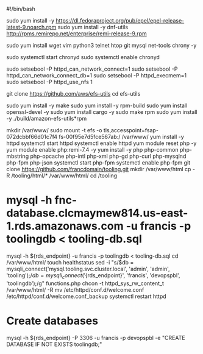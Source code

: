#!/bin/bash

sudo yum install -y https://dl.fedoraproject.org/pub/epel/epel-release-latest-9.noarch.rpm
sudo yum install -y dnf-utils http://rpms.remirepo.net/enterprise/remi-release-9.rpm

sudo yum install wget vim python3 telnet htop git mysql net-tools chrony -y

sudo systemctl start chronyd
sudo systemctl enable chronyd

sudo setsebool -P httpd_can_network_connect=1
sudo setsebool -P httpd_can_network_connect_db=1
sudo setsebool -P httpd_execmem=1
sudo setsebool -P httpd_use_nfs 1

git clone https://github.com/aws/efs-utils
cd efs-utils

sudo yum install -y make
sudo yum install -y rpm-build
sudo yum install openssl-devel -y
sudo yum install cargo -y
sudo make rpm
sudo yum install -y  ./build/amazon-efs-utils*rpm

mkdir /var/www/
sudo mount -t efs -o tls,accesspoint=fsap-072dcbbf66d01c7f4 fs-00f95e7d5fce567ab:/ /var/www/
yum install -y httpd
systemctl start httpd
systemctl enable httpd
yum module reset php -y
yum module enable php:remi-7.4 -y
yum install -y php php-common php-mbstring php-opcache php-intl php-xml php-gd php-curl php-mysqlnd php-fpm php-json
systemctl start php-fpm
systemctl enable php-fpm
git clone https://github.com/francdomain/tooling.git
mkdir /var/www/html
cp -R /tooling/html/*  /var/www/html/
cd /tooling
# mysql -h fnc-database.clcmaymew814.us-east-1.rds.amazonaws.com -u francis -p toolingdb < tooling-db.sql
mysql -h ${rds_endpoint} -u francis -p toolingdb < tooling-db.sql
cd /var/www/html/
touch healthstatus
sed -i "s/$db = mysqli_connect('mysql.tooling.svc.cluster.local', 'admin', 'admin', 'tooling');/$db = mysqli_connect('${rds_endpoint}', 'francis', 'devopspbl', 'toolingdb');/g" functions.php
chcon -t httpd_sys_rw_content_t /var/www/html/ -R
mv /etc/httpd/conf.d/welcome.conf /etc/httpd/conf.d/welcome.conf_backup
systemctl restart httpd

# Create databases
mysql -h ${rds_endpoint} -P 3306 -u francis -p devopspbl -e "CREATE DATABASE IF NOT EXISTS toolingdb;"
